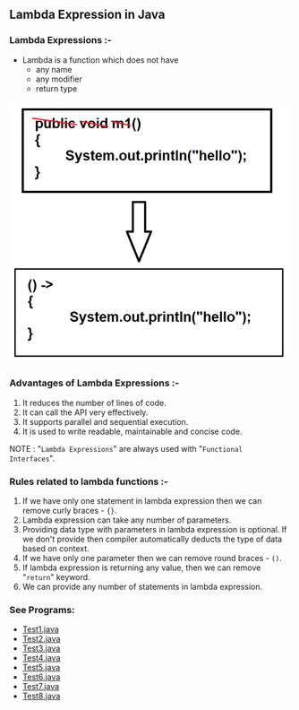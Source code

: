 ## Lambda Expression in Java

### Lambda Expressions :-
- Lambda is a function which does not have
  - any name
  - any modifier
  - return type

![LambdaFun.png](_2/images/LambdaFun.png)

### Advantages of Lambda Expressions :-
1. It reduces the number of lines of code.
2. It can call the API very effectively.
3. It supports parallel and sequential execution.
4. It is used to write readable, maintainable and concise code.

NOTE : "`Lambda Expressions`" are always used with "`Functional Interfaces`".

### Rules related to lambda functions :-
1. If we have only one statement in lambda expression then we can remove curly braces - `{}`.
2. Lambda expression can take any number of parameters.
3. Providing data type with parameters in lambda expression is optional. If we don't provide then compiler automatically deducts the type of data based on context.
4. If we have only one parameter then we can remove round braces - `()`.
5. If lambda expression is returning any value, then we can remove "`return`" keyword.
6. We can provide any number of statements in lambda expression.


### See Programs:

* [Test1.java](_2%2Fdemo%2FTest1.java)
* [Test2.java](_2%2Fdemo%2FTest2.java)
* [Test3.java](_2%2Fdemo%2FTest3.java)
* [Test4.java](_2%2Fdemo%2FTest4.java)
* [Test5.java](_2%2Fdemo%2FTest5.java)
* [Test6.java](_2%2Fdemo%2FTest6.java)
* [Test7.java](_2%2Fdemo%2FTest7.java)
* [Test8.java](_2%2Fdemo%2FTest8.java)
